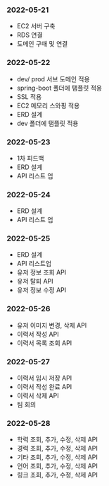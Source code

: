 ### 2022-05-21
- EC2 서버 구축
- RDS 연결
- 도메인 구매 및 연결

### 2022-05-22
- dev/ prod 서브 도메인 적용
- spring-boot 폴더에 탬플릿 적용
- SSL 적용
- EC2 메모리 스와핑 적용
- ERD 설계
- dev 폴더에 탬플릿 적용

### 2022-05-23
- 1차 피드백
- ERD 설계
- API 리스트 업

### 2022-05-24
- ERD 설계
- API 리스트 업  

### 2022-05-25
- ERD 설계
- API 리스트업
- 유저 정보 조회 API
- 유저 탈퇴 API
- 유저 정보 수정 API

### 2022-05-26
- 유저 이미지 변경, 삭제 API
- 이력서 작성 API
- 이력서 목록 조회 API

### 2022-05-27
- 이력서 임시 저장 API
- 이력서 작성 완료 API
- 이력서 삭제 API
- 팀 회의

### 2022-05-28
- 학력 조회, 추가, 수정, 삭제 API
- 경력 조회, 추가, 수정, 삭제 API
- 기타 조회, 추가, 수정, 삭제 API
- 언어 조회, 추가, 수정, 삭제 API
- 링크 조회, 추가, 수정, 삭제 API